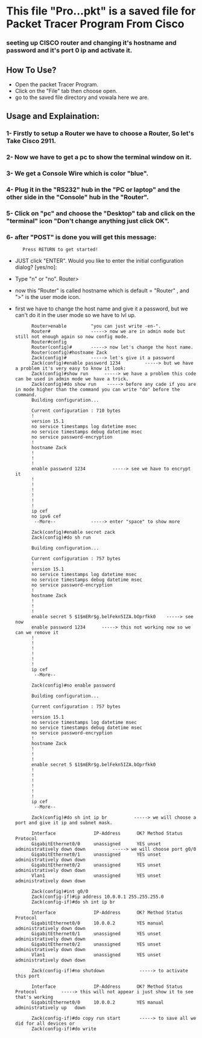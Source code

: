 # This file "Pro...pkt" is a saved file for Packet Tracer Program From Cisco
### seeting up CISCO router and changing it's hostname and password and it's port 0 ip and activate it.

## How To Use?
- Open the packet Tracer Program.
- Click on the "File" tab then choose open.
- go to the saved file directory and vowala here we are.

## Usage and Explaination:
### 1- Firstly to setup a Router we have to choose a Router, So let's Take Cisco 2911.
### 2- Now we have to get a pc to show the terminal window on it.
### 3- We get a Console Wire which is color "blue".
### 4- Plug it in the "RS232" hub in the "PC or laptop" and the other side in the "Console" hub in the "Router".
### 5- Click on "pc" and choose the "Desktop" tab and click on the "terminal" icon "Don't change anything just click OK".
### 6- after "POST" is done you will get this message:
          Press RETURN to get started!
- JUST click "ENTER".
            Would you like to enter the initial configuration dialog? [yes/no]: 
- Type "n" or "no".
            Router>
- now this "Router" is called hostname which is default = "Router"  ,  and ">" is the user mode icon.
- first we have to change the host name and give it a password, but we can't do it in the user mode so we have to lvl up.
            
            Router>enable         "you can just write -en-".
            Router#               -----> now we are in admin mode but still not enough again so now config mode.
            Router#config
            Router(config)#       -----> now let's change the host name.
            Router(config)#hostname Zack
            Zack(config)#         -----> let's give it a password
            Zack(config)#enable password 1234         -----> but we have a problem it's very easy to know it look:
            Zack(config)#show run      -----> we have a problem this code can be used in admin mode we have a trick.
            Zack(config)#do show run    -----> before any cade if you are in mode higher than the command you can write "do" before the command.
            Building configuration...

            Current configuration : 710 bytes
            !
            version 15.1
            no service timestamps log datetime msec
            no service timestamps debug datetime msec
            no service password-encryption
            !
            hostname Zack
            !
            !
            !
            enable password 1234          -----> see we have to encrypt it
            !
            !
            !
            !
            !
            !
            ip cef
            no ipv6 cef
             --More--             -----> enter "space" to show more
          
            Zack(config)#enable secret zack
            Zack(config)#do sh run

            Building configuration...

            Current configuration : 757 bytes
            !
            version 15.1
            no service timestamps log datetime msec
            no service timestamps debug datetime msec
            no service password-encryption
            !
            hostname Zack
            !
            !
            !
            enable secret 5 $1$mERr$g.belFekn5IZA.bOprfkk0    -----> see now
            enable password 1234      -----> this not working now so we can we remove it
            !
            !
            !
            !
            !
            !
            ip cef
             --More--

            Zack(config)#no enable password

            Building configuration...

            Current configuration : 757 bytes
            !
            version 15.1
            no service timestamps log datetime msec
            no service timestamps debug datetime msec
            no service password-encryption
            !
            hostname Zack
            !
            !
            !
            enable secret 5 $1$mERr$g.belFekn5IZA.bOprfkk0
            !
            !
            !
            !
            !
            !
            ip cef
             --More--

            Zack(config)#do sh int ip br          -----> we will choose a port and give it ip and subnet mask.

            Interface              IP-Address      OK? Method Status                Protocol 
            GigabitEthernet0/0     unassigned      YES unset  administratively down down          -----> we will choose port g0/0
            GigabitEthernet0/1     unassigned      YES unset  administratively down down 
            GigabitEthernet0/2     unassigned      YES unset  administratively down down 
            Vlan1                  unassigned      YES unset  administratively down down

            Zack(config)#int g0/0
            Zack(config-if)#ip address 10.0.0.1 255.255.255.0
            Zack(config-if)#do sh int ip br

            Interface              IP-Address      OK? Method Status                 Protocol 
            GigabitEthernet0/0     10.0.0.2        YES manual  administratively down down
            GigabitEthernet0/1     unassigned      YES unset   administratively down down 
            GigabitEthernet0/2     unassigned      YES unset   administratively down down 
            Vlan1                  unassigned      YES unset   administratively down down
          
            Zack(config-if)#no shutdown             -----> to activate this port

            Interface              IP-Address      OK? Method Status                 Protocol         -----> this will not appear i just show it to see that's working 
            GigabitEthernet0/0     10.0.0.2        YES manual  administratively up   down

            Zack(config-if)#do copy run start       -----> to save all we did for all devices or
            Zack(config-if)#do write